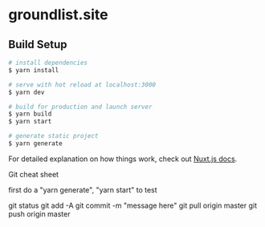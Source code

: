 # groundlist.site

## Build Setup

```bash
# install dependencies
$ yarn install

# serve with hot reload at localhost:3000
$ yarn dev

# build for production and launch server
$ yarn build
$ yarn start

# generate static project
$ yarn generate
```

For detailed explanation on how things work, check out [Nuxt.js docs](https://nuxtjs.org).


Git cheat sheet

first do a "yarn generate", "yarn start" to test

git status
git add -A
git commit -m "message here"
git pull origin master
git push origin master

